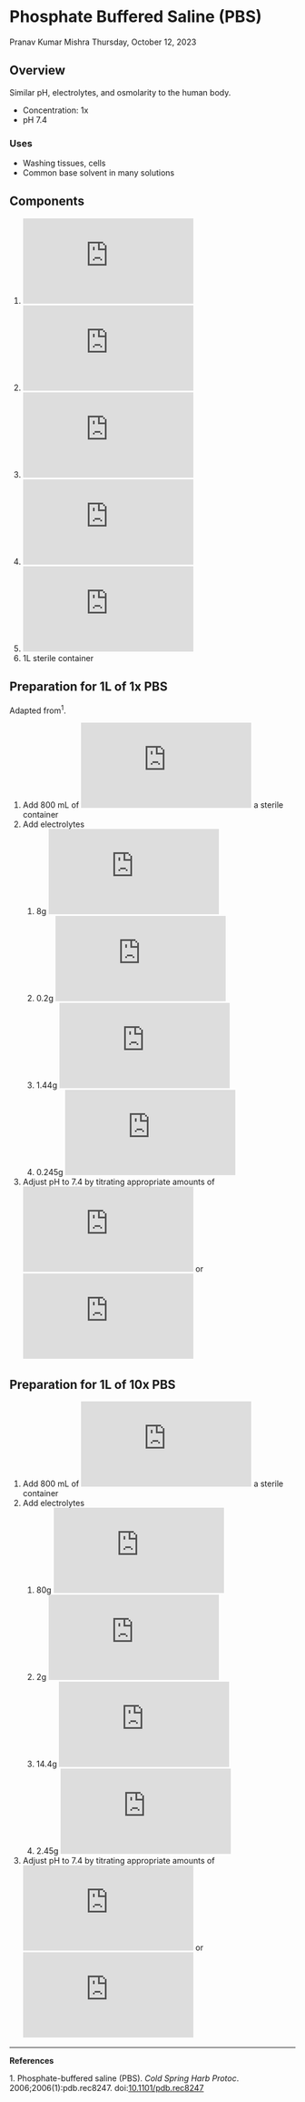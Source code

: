 # Phosphate Buffered Saline (PBS)
Pranav Kumar Mishra
Thursday, October 12, 2023

## Overview

Similar pH, electrolytes, and osmolarity to the human body.

- Concentration: 1x
- pH 7.4

### Uses

- Washing tissues, cells
- Common base solvent in many solutions

## Components

1.  ![NaCl](https://latex.codecogs.com/svg.latex?NaCl "NaCl")
2.  ![KCl](https://latex.codecogs.com/svg.latex?KCl "KCl")
3.  ![Na_2HPO_4](https://latex.codecogs.com/svg.latex?Na_2HPO_4 "Na_2HPO_4")
4.  ![KH_2PO_4](https://latex.codecogs.com/svg.latex?KH_2PO_4 "KH_2PO_4")
5.  ![diH_20](https://latex.codecogs.com/svg.latex?diH_20 "diH_20")
6.  1L sterile container

## Preparation for 1L of 1x PBS

Adapted from<sup>1</sup>.

1.  Add 800 mL of
    ![diH_20](https://latex.codecogs.com/svg.latex?diH_20 "diH_20") a
    sterile container
2.  Add electrolytes
    1.  8g ![NaCl](https://latex.codecogs.com/svg.latex?NaCl "NaCl")
    2.  0.2g ![KCl](https://latex.codecogs.com/svg.latex?KCl "KCl")
    3.  1.44g
        ![Na_2HPO_4](https://latex.codecogs.com/svg.latex?Na_2HPO_4 "Na_2HPO_4")
    4.  0.245g
        ![KH_2PO_4](https://latex.codecogs.com/svg.latex?KH_2PO_4 "KH_2PO_4")
3.  Adjust pH to 7.4 by titrating appropriate amounts of
    ![Na_2HPO_4](https://latex.codecogs.com/svg.latex?Na_2HPO_4 "Na_2HPO_4")
    or
    ![KH_2PO_4](https://latex.codecogs.com/svg.latex?KH_2PO_4 "KH_2PO_4")

## Preparation for 1L of 10x PBS

1.  Add 800 mL of
    ![diH_20](https://latex.codecogs.com/svg.latex?diH_20 "diH_20") a
    sterile container
2.  Add electrolytes
    1.  80g ![NaCl](https://latex.codecogs.com/svg.latex?NaCl "NaCl")
    2.  2g ![KCl](https://latex.codecogs.com/svg.latex?KCl "KCl")
    3.  14.4g
        ![Na_2HPO_4](https://latex.codecogs.com/svg.latex?Na_2HPO_4 "Na_2HPO_4")
    4.  2.45g
        ![KH_2PO_4](https://latex.codecogs.com/svg.latex?KH_2PO_4 "KH_2PO_4")
3.  Adjust pH to 7.4 by titrating appropriate amounts of
    ![Na_2HPO_4](https://latex.codecogs.com/svg.latex?Na_2HPO_4 "Na_2HPO_4")
    or
    ![KH_2PO_4](https://latex.codecogs.com/svg.latex?KH_2PO_4 "KH_2PO_4")

------------------------------------------------------------------------

**References**

<div id="refs" class="references csl-bib-body">

<div id="ref-noauthor_phosphate-buffered_2006" class="csl-entry">

<span class="csl-left-margin">1.
</span><span class="csl-right-inline">Phosphate-buffered saline (PBS).
*Cold Spring Harb Protoc*. 2006;2006(1):pdb.rec8247.
doi:[10.1101/pdb.rec8247](https://doi.org/10.1101/pdb.rec8247)</span>

</div>

</div>

<!-- 1. Phosphate-buffered saline (Pbs). Cold Spring Harb Protoc. 2006;2006(1):pdb.rec8247. doi:10.1101/pdb.rec8247 -->
